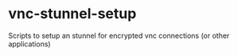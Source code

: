 # vnc-stunnel-setup
Scripts to setup an stunnel for encrypted vnc connections (or other applications)
